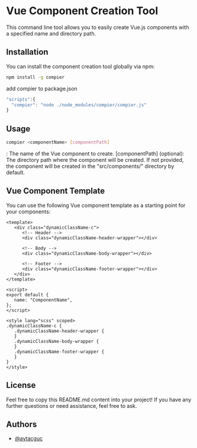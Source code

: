 # Vue Component Creation Tool

This command line tool allows you to easily create Vue.js components with a specified name and directory path.

## Installation

You can install the component creation tool globally via npm:

```bash
npm install -g compier

```

add compier to package.json

```js
"scripts":{
  "compier": "node ./node_modules/compier/compier.js"
}
```

## Usage

```bash
compier <componentName> [componentPath]
```

<componentName>: The name of the Vue component to create.
[componentPath] (optional): The directory path where the component will be created. If not provided, the component will be created in the "src/components/" directory by default.

## Vue Component Template

You can use the following Vue component template as a starting point for your components:

```vue
<template>
   <div class="dynamicClassName-c">
      <!-- Header -->
      <div class="dynamicClassName-header-wrapper"></div>

      <!-- Body -->
      <div class="dynamicClassName-body-wrapper"></div>

      <!-- Footer -->
      <div class="dynamicClassName-footer-wrapper"></div>
   </div>
</template>

<script>
export default {
   name: "ComponentName",
};
</script>

<style lang="scss" scoped>
.dynamicClassName-c {
   .dynamicClassName-header-wrapper {
   }
   .dynamicClassName-body-wrapper {
   }
   .dynamicClassName-footer-wrapper {
   }
}
</style>
```

## License

Feel free to copy this README.md content into your project! If you have any further questions or need assistance, feel free to ask.

## Authors

-  [@aytacguc](https://www.github.com/aytacguc)
